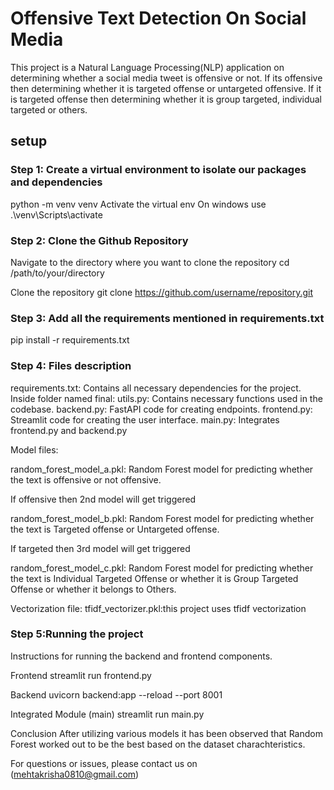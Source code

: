 # Offensive Text Detection On Social Media

This project is a Natural Language Processing(NLP) application on determining whether a social media tweet is offensive or not. If its offensive then determining whether it is targeted offense or untargeted offensive. If it is targeted offense then determining whether it is group targeted, individual targeted or others.


## setup

 ### Step 1: Create a virtual environment to isolate our packages and dependencies
python -m venv venv
Activate the virtual env
On windows use .\venv\Scripts\activate


 ### Step 2: Clone the Github Repository
Navigate to the directory where you want to clone the repository
cd /path/to/your/directory

Clone the repository
git clone https://github.com/username/repository.git


### Step 3: Add all the requirements mentioned in requirements.txt
pip install -r requirements.txt


### Step 4: Files description
requirements.txt: Contains all necessary dependencies for the project.
Inside folder named final:
utils.py: Contains necessary functions used in the codebase.
backend.py: FastAPI code for creating endpoints.
frontend.py: Streamlit code for creating the user interface.
main.py: Integrates frontend.py and backend.py

Model files:

random_forest_model_a.pkl: Random Forest model for predicting whether the text is offensive or not offensive.

If offensive then 2nd model will get triggered

random_forest_model_b.pkl: Random Forest model for predicting whether the text is Targeted offense or Untargeted offense.

If targeted then 3rd model will get triggered

random_forest_model_c.pkl: Random Forest model for predicting whether the text is Individual Targeted Offense or whether it is Group Targeted Offense or whether it belongs to Others. 

Vectorization file:
tfidf_vectorizer.pkl:this project uses tfidf vectorization


### Step 5:Running the project
Instructions for running the backend and frontend components.

Frontend
streamlit run frontend.py

Backend
uvicorn backend:app --reload --port 8001

Integrated Module (main)
streamlit run main.py

Conclusion
After utilizing various models it has been observed that Random Forest worked out to be the best based on the dataset charachteristics.


For questions or issues, please contact us on (mehtakrisha0810@gmail.com)
